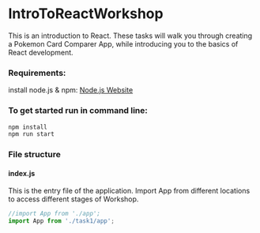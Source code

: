 # IntroToReactWorkshop

This is an introduction to React. These tasks will walk you through creating a Pokemon Card Comparer App, while introducing you to the basics of React development.

### Requirements:
install node.js & npm:
[Node.js Website](https://nodejs.org/en/)


### To get started run in command line:
```javascript
npm install
npm run start
```

### File structure
#### index.js
This is the entry file of the application. Import App from different locations to access different stages of Workshop. 
```javascript
//import App from './app';
import App from './task1/app';
```
